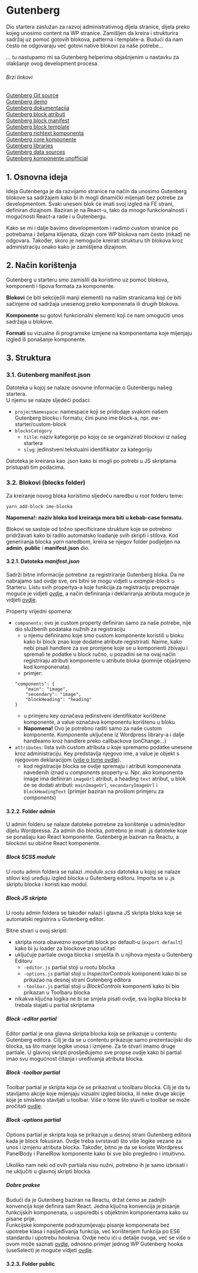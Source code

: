 # Gutenberg

Dio startera zaslužan za razvoj administrativnog dijela stranice, dijela preko kojeg unosimo content na WP stranice.
Zamišljen da kreira i strukturira sadržaj uz pomoć gotovih blokova, patterna i template-a. Budući da nam često ne 
odgovaraju već gotovi native blokovi za naše potrebe...

... tu nastupamo mi sa Gutenberg helperima objašnjenim u nastavku za olakšanje ovog development procesa.

###### Brzi linkovi
[Gutenberg Git source](https://github.com/WordPress/gutenberg)  
[Gutenberg demo](https://wordpress.org/gutenberg/)  
[Gutenberg dokumentacija](https://developer.wordpress.org/block-editor/)  
[Gutenberg block atributi](https://developer.wordpress.org/block-editor/reference-guides/block-api/block-attributes/)  
[Gutenberg block manifest](https://developer.wordpress.org/block-editor/reference-guides/block-api/block-metadata/)  
[Gutenberg block template](https://developer.wordpress.org/block-editor/reference-guides/block-api/block-templates/)  
[Gutenberg richtext komponenta](https://developer.wordpress.org/block-editor/reference-guides/richtext/)  
[Gutenberg core komponente](https://developer.wordpress.org/block-editor/reference-guides/components/)  
[Gutenberg libraries](https://developer.wordpress.org/block-editor/reference-guides/packages/)  
[Gutenberg data sources](https://developer.wordpress.org/block-editor/reference-guides/data/)  
[Gutenberg komponente unofficial](https://wp-gb.com/)

## 1. Osnovna ideja

Ideja Gutenberga je da razvijamo stranice na način da unosimo Gutenberg blokove sa sadržajem kako bi ih mogli 
dinamički mijenjati bez potrebe za developmentom. Svaki uneseni blok će imati svoj izgled na FE strani, definiran 
dizajnom. Baziran je na React-u, tako da mnogo funkcionalnosti i mogućnosti React-a rade i u Gutenbergu.

Kako se mi i dalje bavimo developmentom i radimo custom stranice po potrebama i željama klijenata, dizajn core WP 
blokova nam često (nikad) ne odgovara. Također, skoro je nemoguće kreirati strukturu tih blokova kroz administraciju 
onako kako je zamišljena dizajnom.

## 2. Način korištenja

Gutenberg u starteru smo zamislili da koristimo uz pomoć blokova, komponenti i tipova formata za komponente.

**Blokovi** će biti sekcije(ili manji elementi) na našim stranicama koji će biti sačinjene od sadržaja unesenog preko 
komponenata ili drugih blokova.

**Komponente** su gotovi funkcionalni elementi koji će nam omogućiti unos sadržaja u blokove.

**Formati** su vizualne ili programske izmjene na komponentama koje mijenjaju izgled ili ponašanje komponente.

## 3. Struktura

### 3.1. Gutenberg manifest.json

Datoteka u kojoj se nalaze osnovne informacije o Gutenbergu našeg startera.  
U njemu se nalaze sljedeći podaci:
- `projectNamespace`: namespace koji se pridodaje svakom našem Gutenberg blocku i formatu; čini puno ime block-a, npr. 
ew-starter/custom-block
- `blocksCategory`
    - `title`: naziv kategorije po kojoj će se organizirati blockovi iz našeg startera
    - `slug`: jedinstveni tekstualni identifikator za kategoriju

Datoteka je kreirana kao .json kako bi mogli po potrebi u JS skriptama pristupati tim podacima.

### 3.2. Blokovi (blocks folder)

Za kreiranje novog bloka koristimo sljedeću naredbu u *root* folderu teme:

`yarn add-block ime-blocka`

**Napomena!: naziv bloka kod kreiranja mora biti u kebab-case formatu.**

Blokovi se sastoje od točno specificirane strukture koje se potrebno pridržavati kako bi radilo automatsko loadanje 
svih skripti i stilova. Kod generiranja blocka *yarn* naredbom, kreira se njegov folder podijeljen na **admin**, 
**public** i **manifest.json** dio.

#### 3.2.1. Datoteka *manifest.json*

Sadrži bitne informacije potrebne za registriranje Gutenberg bloka. Da ne nabrajamo sad ovdje sve, oni bitni se mogu 
vidjeti u *example-block* u Starteru. Listu svih propertya-a koje funkcija za registraciju prepoznaje moguće je 
vidjeti [ovdje](https://developer.wordpress.org/block-editor/reference-guides/block-api/block-metadata/), a način 
definiranja i deklariranja atributa moguće je vidjeti [ovdje](https://developer.wordpress.org/block-editor/reference-guides/block-api/block-attributes/).

Property vrijedni spomena:
- `components`: ovo je custom property definiran samo za naše potrebe, nije dio službenih podataka nužnih za 
registraciju
    - u njemu definiramo koje smo custom komponente koristili u bloku kako bi block znao koje dodatne atribute 
    registrirati. Naime, kako nebi pisali handlere za sve promjene koje se u komponenti zbivaju i spremali te podatke
     u block ručno, u pozadini se na ovaj način registriraju atributi komponente u atribute bloka (pomnije objašnjeno
      kod komponenata).
    - primjer: 
    ```
    "components": {
        "main": "image",
        "secondary": "image",
        "blockHeading": "heading"
    }
    ```      
    - u primjeru key označava jedinstveni identifikator korištene komponente, a value označava komponentu korištenu u
     bloku
    - **Napomena!** Ovo je potrebno raditi samo za naše custom komponente. Komponente uključene iz Wordpress 
    library-a i 
    dalje handleamo kroz handlere preko callbackova (onChange...)
- `attributes`: lista svih custom atributa u koje spremamo podatke unesene kroz administraciju. Key predstavlja 
njegovo ime, a value je objekt s njegovom deklaracijom ([više o tome ovdje](https://developer.wordpress.org/block-editor/reference-guides/block-api/block-attributes/)).
    - kod registracije blocka se ovdje spremaju i atributi komponenata navedenih iznad u *components* property-u. Npr. 
    ako komponenta image ima definiran `imageUrl` atribut, a heading `text` atribut, u blok će se dodati atributi: 
    `mainImageUrl`, `secondaryImageUrl` i `blockHeadingText` (primjer baziran na prošlom primjeru za *components*)
    
#### 3.2.2. Folder *admin*

U admin folderu se nalaze datoteke potrebne za korištenje u admin/editor dijelu Wordpressa. Za admin dio blocka, 
potrebno je imati .js datoteke koje se ponašaju kao React komponente. Gutenberg je baziran na Reactu, a blockovi su 
obične React komponente.

##### Block SCSS module

U rootu admin foldera se nalazi *.module.scss* datoteka u kojoj se nalaze stilovi koji uređuju izgled blocka u 
Gutenberg editoru. Importa se u .js skriptu blocka i koristi kao modul.

##### Block JS skripta

U rootu admin foldera se također nalazi i glavna JS skripta bloka koje se automatski registrira u Gutenberg editor.

Bitne stvari u ovoj skripti:
- skripta mora obavezno exportati block po default-u (`export default`) kako bi ju loader za blockove znao učitati
- uključuje partiale ovoga blocka i smješta ih u njihova mjesta u Gutenberg Editoru
    - `-editor.js` partial stoji u rootu blocka
    - `-options.js` partial stoji u *InspectorControls* komponenti kako bi se prikazao na desnoj strani Gutenberg 
    editora
    - `-toolbar.js` partial stoji u *BlockControls* komponenti kako bi bio prikazan u Toolbaru blocka
- nikakva ključna logika ne bi se smjela pisati ovdje, sva logika blocka bi trebala stajati u partial skriptama

##### Block -editor partial

Editor partial je ona glavna skripta blocka koja se prikazuje u contentu Gutenberg editora. Cilj je da se u contentu 
prikazuje samo prezentacijski dio blocka, sa što manje logike unosa i izmjene. Za te stvari imamo druge partiale. U 
glavnoj skripti prosljeđujemo sve propse ovdje kako bi partial imao svu mogućnost čitanja i uređivanja atributa blocka.

##### Block -toolbar partial

Toolbar partial je skripta koja će se prikazivat u toolbaru blocka. Cilj je da tu stavljamo akcije koje mijenjaju 
vizualni izgled blocka, ili neke druge akcije koje je smisleno stavljati u toolbar. Više o tome što staviti u toolbar
 se može pročitati [ovdje](https://developer.wordpress.org/block-editor/how-to-guides/block-tutorial/block-controls-toolbar-and-sidebar/).

##### Block -options partial

Options partial je skripta koja se prikazuje u desnoj strani Gutenberg editora kada je block fokusiran. Ovdje treba 
svrstavati što više logike vezane za unos i izmjenu atributa blocka. Također, bitno je da se koriste Wordpress 
PanelBody i PanelRow komponente kako bi sve bilo pregledno i intuitivno.

Ukoliko nam neki od ovih partiala nisu nužni, potrebno ih je samo izbrisati i ne uključiti u glavnoj skripti blocka.  

##### Dobre prakse

Budući da je Gutenberg baziran na Reactu, držat ćemo se zadnjih konvencija koje definira sam React. Jedna ključna 
konvencija je pisanje funkcijskih komponenata, u usporedbi s objektnim komponentama kako su pisane prije.  
Funkcijske komponente podrazumijevaju pisanje komponenata bez upotrebe klasa i nasljeđivanja funkcija, već korištenjem 
funkcija po ES6 standardu i upotrebu hookova. Ovdje neću ići u detalje ovoga, već se više o ovom može saznati [ovdje](https://reactjs.org/docs/hooks-reference.html), 
odnosno primjer jednog WP Gutenberg hooka (useSelect) je moguće vidjeti [ovdje](https://developer.wordpress.org/block-editor/reference-guides/packages/packages-core-data/).


#### 3.2.3. Folder public